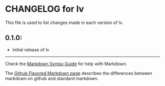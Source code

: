 # CHANGELOG for lv

This file is used to list changes made in each version of lv.

## 0.1.0:

* Initial release of lv

- - -
Check the [Markdown Syntax Guide](http://daringfireball.net/projects/markdown/syntax) for help with Markdown.

The [Github Flavored Markdown page](http://github.github.com/github-flavored-markdown/) describes the differences between markdown on github and standard markdown.
